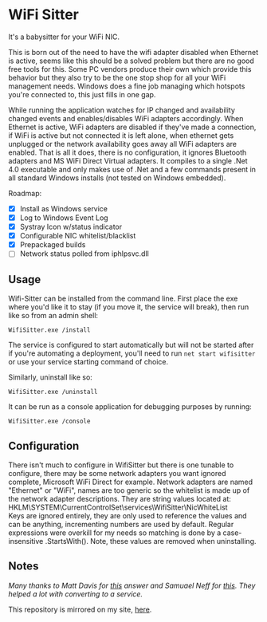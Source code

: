 # WiFi Sitter
It's a babysitter for your WiFi NIC.  

This is born out of the need to have the wifi adapter disabled when Ethernet is
active, seems like this should be a solved problem but there are no good free
tools for this. Some PC vendors produce their own which provide this behavior
but they also try to be the one stop shop for all your WiFi management needs.
Windows does a fine job managing which hotspots you're connected to, this just
fills in one gap.

While running the application watches for IP changed and availability changed
events and enables/disables WiFi adapters accordingly. When Ethernet is active,
WiFi adapters are disabled if they've made a connection, if WiFi is active but
not connected it is left alone, when ethernet gets unplugged or the network
availability goes away all WiFi adapters are enabled. That is all it does,
there is no configuration, it ignores Bluetooth adapters and MS WiFi Direct
Virtual adapters. It compiles to a single .Net 4.0 executable and only makes
use of .Net and a few commands present in all standard Windows installs (not
tested on Windows embedded).

Roadmap:

-  [x] Install as Windows service
-  [x] Log to Windows Event Log
-  [x] Systray Icon w/status indicator
-  [x] Configurable NIC whitelist/blacklist
-  [x] Prepackaged builds
-  [ ] Network status polled from iphlpsvc.dll

## Usage

Wifi-Sitter can be installed from the command line. First place the exe where
you'd like it to stay (if you move it, the service will break), then run like
so from an admin shell:  
  
`WifiSitter.exe /install`  
  
The service is configured to start automatically but will not be started after
if you're automating a deployment, you'll need to run `net start wifisitter`
or use your service starting command of choice. 
  
Similarly, uninstall like so:  
  
`WifiSitter.exe /uninstall`  
  
It can be run as a console application for debugging purposes by running:  
  
`WifiSitter.exe /console` 


## Configuration

There isn't much to configure in WifiSitter but there is one tunable to configure,
there may be some network adapters you want ignored complete, Microsoft WiFi 
Direct for example. Network adapters are named "Ethernet" or "WiFi", names are
too generic so the whitelist is made up of the network adapter descriptions.
They are string values located at:
HKLM\SYSTEM\CurrentControlSet\services\WifiSitter\NicWhiteList  
Keys are ignored entirely, they are only used to reference the values and can be
anything, incrementing numbers are used by default. Regular expressions were
overkill for my needs so matching is done by a case-insensitive .StartsWith().
Note, these values are removed when uninstalling.

## Notes

*Many thanks to Matt Davis for  [this](http://stackoverflow.com/a/4865893/977627) answer
and Samuael Neff for [this](http://stackoverflow.com/a/12282179/977627). They helped a lot with converting to a service.*

This repository is mirrored on my site, [here](https://mcardletech.com/git/sean-m/wifi-sitter).
